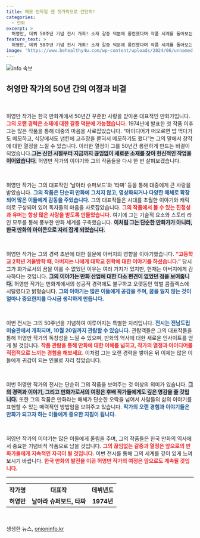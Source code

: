 ```yaml
---
title: 메모 번뜩일 땐 젓가락으로 간단히!
categories:
  - 만화
excerpt: >
  허영만, 데뷔 50주년 기념 전시 개최! 소재 갈증 덕분에 롱런했다며 작품 세계를 돌아보는 특별한 시간. 전시에서 미스터 손과 저팔계 조형물도 만나보세요!
feature_text: >
  허영만, 데뷔 50주년 기념 전시 개최! 소재 갈증 덕분에 롱런했다며 작품 세계를 돌아보는 특별한 시간. 전시에서 미스터 손과 저팔계 조형물도 만나보세요!
image: 'https://www.behealthy4u.com/wp-content/uploads/2024/06/unnamed-file.png'
---
```


<p><img src="https://www.behealthy4u.com/wp-content/uploads/2024/06/unnamed-file.png" alt="info 속보" /></p>

<h2 data-ke-size="size26">허영만 작가의 50년 간의 여정과 비결</h2>

<p data-ke-size="size16">&nbsp;</p>

<p>허영만 작가는 한국 만화계에서 50년간 꾸준한 사랑을 받아온 대표적인 만화가입니다. <b><span style="color: #ee2323;">그의 오랜 경력은 소재에 대한 갈증 덕분에 가능했습니다.</span></b> 1974년에 발표한 첫 작품 이후 그는 많은 작품을 통해 대중의 마음을 사로잡았습니다. “아이디어가 떠오르면 밥 먹다가도 메모하고, 식당에서도 냅킨에 고추장을 묻혀서 메모하기도 했다”는 그의 말에서 창작에 대한 열정을 느낄 수 있습니다. 이러한 열정이 그를 50년간 롱런하게 만드는 비결이 되었습니다.<b><span style="background-color: #21538527;">그는 신인 시절부터 지금까지 끊임없이 새로운 소재를 찾아 헌신적인 작업을 이어왔습니다.</span></b> 허영만 작가의 이야기와 그의 작품들을 다시 한 번 살펴보겠습니다.</p>

<p data-ke-size="size16">&nbsp;</p>

<p>허영만 작가는 그의 대표작인 ‘날아라 슈퍼보드’와 ‘타짜’ 등을 통해 대중에게 큰 사랑을 받았습니다. <b><span style="color: #1a5490;">그의 작품은 단순히 만화에 그치지 않고, 영상화되거나 다양한 매체로 확장되어 많은 이들에게 감동을 주었습니다.</span></b> 그의 대표작들은 시대를 초월한 이야기와 캐릭터로 구성되어 있어 독자들의 마음을 사로잡았습니다. <b><span style="color: #ee2323;">그의 작품에서 볼 수 있는 진정성과 유머는 항상 많은 사랑을 받도록 만들었습니다.</span></b> 여기에 그는 기술적 요소와 스토리 라인 모두를 통해 풍부한 만화 세계를 구축했습니다. <b><span style="background-color: #21538527;">이처럼 그는 단순한 만화가가 아니라, 한국 만화의 아이콘으로 자리 잡게 되었습니다.</span></b></p>

<p data-ke-size="size16">&nbsp;</p>

<p>허영만 작가는 그의 경력 초반에 대한 질문에 아버지의 영향을 이야기했습니다. <b><span style="color: #ee2323;">“고등학교 2학년 겨울방학 때, 아버지는 나에게 대학교 진학에 대한 이야기를 하셨습니다.”</span></b> 당시 그가 화가로서의 꿈을 이룰 수 없었던 이유는 여러 가지가 있지만, 현재는 아버지에게 감사하다는 것입니다. <b><span style="background-color: #21538527;">그의 이야기는 만화 산업에 대한 다소 편견이 없었던 점을 보여줍니다.</span></b> 허영만 작가는 만화계에서의 성공적 경력에도 불구하고 오랫동안 학벌 콤플렉스에 시달렸다고 밝혔습니다. <b><span style="color: #1a5490;">그의 이야기는 많은 이들에게 공감을 주며, 꿈을 잃지 않는 것이 얼마나 중요한지를 다시금 생각하게 만듭니다.</span></b></p>

<p data-ke-size="size16">&nbsp;</p>

<p>이번 전시는 그의 50주년을 기념하여 이루어지는 특별한 자리입니다. <b><span style="color: #1a5490;">전시는 전남도립미술관에서 개최되며, 10월 20일까지 관람할 수 있습니다.</span></b> 관람객들은 그의 대표작들을 통해 허영만 작가의 독창성을 느낄 수 있으며, 만화의 역사에 대한 새로운 인사이트를 얻게 될 것입니다. <b><span style="color: #ee2323;">작품 관람을 통해 만화에 대한 이해를 넓히고, 작가의 열정과 아이디어를 직접적으로 느끼는 경험을 해보세요.</span></b> 이처럼 그는 오랜 경력을 쌓아온 뒤 이제는 많은 이들에게 귀감이 되는 인물로 자리 잡았습니다.</p>

<p data-ke-size="size16">&nbsp;</p>

<p>이번 허영만 작가의 전시는 단순히 그의 작품을 보여주는 것 이상의 의미가 있습니다. <b><span style="background-color: #21538527;">그의 경력과 이야기, 그리고 만화가로서의 여정은 후배 작가들에게도 깊은 영감을 줄 것입니다.</span></b> 또한 그의 작품은 만화라는 매체가 단순한 오락을 넘어서 사람들의 삶의 이야기를 표현할 수 있는 매력적인 방법임을 보여주고 있습니다. <b><span style="color: #1a5490;">작가의 오랜 경험과 이야기들은 만화가 되고자 하는 이들에게 중요한 지침이 됩니다.</span></b></p>

<p data-ke-size="size16">&nbsp;</p>

<p>허영만 작가의 이야기는 많은 이들에게 울림을 주며, 그의 작품들은 한국 만화의 역사에서 중요한 기념비적 작품으로 남을 것입니다. <b><span style="color: #ee2323;">그의 끊임없는 갈증과 열정은 앞으로의 만화가들에게 지속적인 자극이 될 것입니다.</span></b> 이번 전시를 통해 그의 세계를 깊이 있게 느껴보시기 바랍니다. <b><span style="color: #ee2323;">한국 만화의 발전을 이끈 허영만 작가의 여정은 앞으로도 계속될 것입니다.</span></b></p>

<hr>

<table style="width:100%">
  <tr>
    <th style="text-align: center;">작가명</th>
    <th style="text-align: center;">대표작</th>
    <th style="text-align: center;">데뷔년도</th>
  </tr>
  <tr>
    <td style="text-align: center; height: 17px;"><b>허영만</b></td>
    <td style="text-align: center; height: 17px;"><b>날아라 슈퍼보드, 타짜</b></td>
    <td style="text-align: center; height: 17px;"><b>1974년</b></td>
  </tr>
</table>

<p data-ke-size="size16">&nbsp;</p>
생생한 뉴스, <a href="https://onioninfo.kr" rel="dofollow">onioninfo.kr</a>



